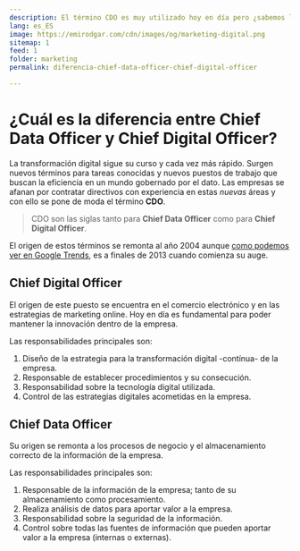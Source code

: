 ```yaml
---
description: El término CDO es muy utilizado hoy en día pero ¿sabemos la diferencia entre Data y Digital?
lang: es_ES
image: https://emirodgar.com/cdn/images/og/marketing-digital.png
sitemap: 1
feed: 1
folder: marketing
permalink: diferencia-chief-data-officer-chief-digital-officer

---
```


# ¿Cuál es la diferencia entre Chief Data Officer y Chief Digital Officer?

La transformación digital sigue su curso y cada vez más rápido. Surgen nuevos términos para tareas conocidas y nuevos puestos de trabajo que buscan la eficiencia en un mundo gobernado por el dato. Las empresas se afanan por contratar directivos con experiencia en estas *nuevas* áreas y con ello se pone de moda el término **CDO**.

> CDO son las siglas tanto para **Chief Data Officer** como para **Chief Digital Officer**.

El origen de estos términos se remonta al año 2004 aunque [como podemos ver en Google Trends](https://trends.google.es/trends/explore?date=all&q=chief%20data%20officer,chief%20digital%20officer), es a finales de 2013 cuando comienza su auge. 

## Chief Digital Officer

El origen de este puesto se encuentra en el comercio electrónico y en las estrategias de marketing online. Hoy en día es fundamental para poder mantener la innovación dentro de la empresa.

Las responsabilidades principales son:

1. Diseño de la estrategia para la transformación digital -contínua- de la empresa.
2. Responsable de establecer procedimientos y su consecución.
3. Responsabilidad sobre la tecnología digital utilizada.
4. Control de las estrategias digitales acometidas en la empresa.

## Chief Data Officer

Su origen se remonta a los procesos de negocio y el almacenamiento correcto de la información de la empresa.

Las responsabilidades principales son:

1. Responsable de la información de la empresa; tanto de su almacenamiento como procesamiento.
2. Realiza análisis de datos para aportar valor a la empresa.
3. Responsabilidad sobre la seguridad de la información.
4. Control sobre todas las fuentes de información que pueden aportar valor a la empresa (internas o externas).

<!--stackedit_data:
eyJoaXN0b3J5IjpbLTExMjYzNjc4MzQsMTExMTI0Njg3MV19
-->